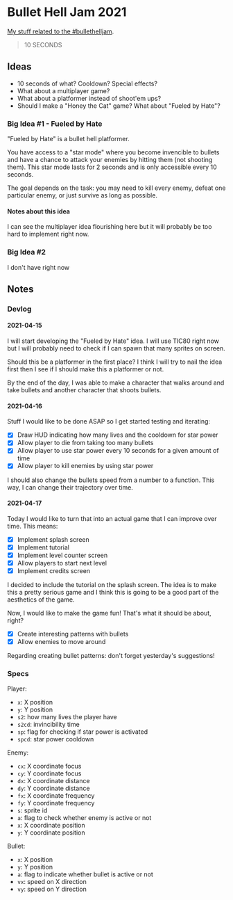 # Bullet Hell Jam 2021

[My stuff related to the #bullethelljam](https://itch.io/jam/bullet-jam-2021).

> 10 SECONDS

## Ideas

- 10 seconds of what? Cooldown? Special effects?
- What about a multiplayer game?
- What about a platformer instead of shoot'em ups?
- Should I make a "Honey the Cat" game? What about "Fueled by Hate"?

### Big Idea #1 - Fueled by Hate

"Fueled by Hate" is a bullet hell platformer.

You have access to a "star mode" where you become invencible to bullets and
have a chance to attack your enemies by hitting them (not shooting them).
This star mode lasts for 2 seconds and is only accessible every 10 seconds.

The goal depends on the task: you may need to kill every enemy, defeat one
particular enemy, or just survive as long as possible.

#### Notes about this idea

I can see the multiplayer idea flourishing here but it will probably be
too hard to implement right now.

### Big Idea #2

I don't have right now

## Notes

### Devlog

#### 2021-04-15

I will start developing the "Fueled by Hate" idea. I will use TIC80 right now
but I will probably need to check if I can spawn that many sprites on screen.

Should this be a platformer in the first place? I think I will try to nail the
idea first then I see if I should make this a platformer or not.

By the end of the day, I was able to make a character that walks around and take
bullets and another character that shoots bullets.

#### 2021-04-16

Stuff I would like to be done ASAP so I get started testing and iterating:

- [x] Draw HUD indicating how many lives and the cooldown for star power
- [x] Allow player to die from taking too many bullets
- [x] Allow player to use star power every 10 seconds for a given amount of time
- [x] Allow player to kill enemies by using star power

I should also change the bullets speed from a number to a function. This way,
I can change their trajectory over time.

#### 2021-04-17

Today I would like to turn that into an actual game that I can
improve over time. This means:

- [x] Implement splash screen
- [x] Implement tutorial
- [x] Implement level counter screen
- [x] Allow players to start next level
- [x] Implement credits screen

I decided to include the tutorial on the splash screen. The idea
is to make this a pretty serious game and I think this is going
to be a good part of the aesthetics of the game.

Now, I would like to make the game fun! That's what it should be
about, right?

- [x] Create interesting patterns with bullets
- [x] Allow enemies to move around

Regarding creating bullet patterns: don't forget yesterday's
suggestions!

### Specs

Player:

- `x`: X position
- `y`: Y position
- `s2`: how many lives the player have
- `s2cd`: invincibility time
- `sp`: flag for checking if star power is activated
- `spcd`: star power cooldown

Enemy:

- `cx`: X coordinate focus
- `cy`: Y coordinate focus
- `dx`: X coordinate distance
- `dy`: Y coordinate distance
- `fx`: X coordinate frequency
- `fy`: Y coordinate frequency
- `s`: sprite id
- `a`: flag to check whether enemy is active or not
- `x`: X coordinate position
- `y`: Y coordinate position

Bullet:

- `x`: X position
- `y`: Y position
- `a`: flag to indicate whether bullet is active or not
- `vx`: speed on X direction
- `vy`: speed on Y direction
